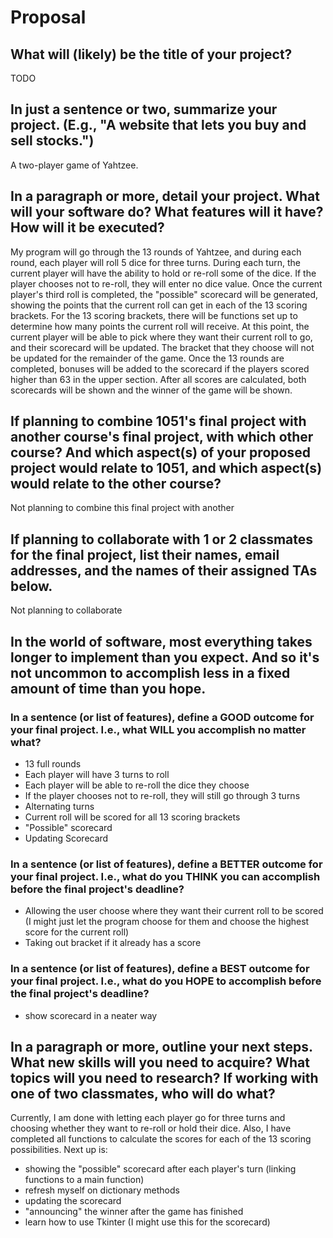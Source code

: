 # Proposal

## What will (likely) be the title of your project?

TODO

## In just a sentence or two, summarize your project. (E.g., "A website that lets you buy and sell stocks.")
A two-player game of Yahtzee.

## In a paragraph or more, detail your project. What will your software do? What features will it have? How will it be executed?

My program will go through the 13 rounds of Yahtzee, and during each round, each player will roll 5 dice for three turns. During each turn, the current player will have the ability to hold or re-roll some of the dice. If the player chooses not to re-roll, they will enter no dice value. Once the current player's third roll is completed, the "possible" scorecard will be generated, showing the points that the current roll can get in each of the 13 scoring brackets. For the 13 scoring brackets, there will be functions set up to determine how many points the current roll will receive. At this point, the current player will be able to pick where they want their current roll to go, and their scorecard will be updated. The bracket that they choose will not be updated for the remainder of the game. Once the 13 rounds are completed, bonuses will be added to the scorecard if the players scored higher than 63 in the upper section. After all scores are calculated, both scorecards will be shown and the winner of the game will be shown. 

## If planning to combine 1051's final project with another course's final project, with which other course? And which aspect(s) of your proposed project would relate to 1051, and which aspect(s) would relate to the other course?

Not planning to combine this final project with another

## If planning to collaborate with 1 or 2 classmates for the final project, list their names, email addresses, and the names of their assigned TAs below.

Not planning to collaborate 

## In the world of software, most everything takes longer to implement than you expect. And so it's not uncommon to accomplish less in a fixed amount of time than you hope.

### In a sentence (or list of features), define a GOOD outcome for your final project. I.e., what WILL you accomplish no matter what?

- 13 full rounds 
- Each player will have 3 turns to roll
- Each player will be able to re-roll the dice they choose
- If the player chooses not to re-roll, they will still go through 3 turns 
- Alternating turns 
- Current roll will be scored for all 13 scoring brackets
- "Possible" scorecard
- Updating Scorecard

### In a sentence (or list of features), define a BETTER outcome for your final project. I.e., what do you THINK you can accomplish before the final project's deadline?

- Allowing the user choose where they want their current roll to be scored (I might just let the program choose for them and choose the highest score for the current roll)
- Taking out bracket if it already has a score 

### In a sentence (or list of features), define a BEST outcome for your final project. I.e., what do you HOPE to accomplish before the final project's deadline?

- show scorecard in a neater way 

## In a paragraph or more, outline your next steps. What new skills will you need to acquire? What topics will you need to research? If working with one of two classmates, who will do what?
Currently, I am done with letting each player go for three turns and choosing whether they want to re-roll or hold their dice. Also, I have completed all functions to calculate the scores for each of the 13 scoring possibilities. Next up is:
- showing the "possible" scorecard after each player's turn (linking functions to a main function)
- refresh myself on dictionary methods
- updating the scorecard 
- "announcing" the winner after the game has finished 
-  learn how to use Tkinter (I might use this for the scorecard)
